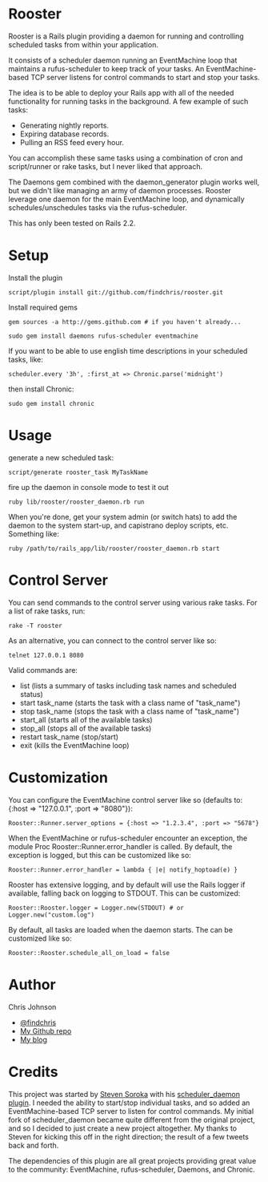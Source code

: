 Rooster
================

Rooster is a Rails plugin providing a daemon for running and controlling scheduled tasks from within your application. 

It consists of a scheduler daemon running an EventMachine loop that maintains a rufus-scheduler to keep track of your tasks.  An EventMachine-based TCP server listens for control commands to start and stop your tasks.

The idea is to be able to deploy your Rails app with all of the needed functionality for running tasks in the background.  A few example of such tasks:

* Generating nightly reports. 
* Expiring database records.
* Pulling an RSS feed every hour.

You can accomplish these same tasks using a combination of cron and script/runner or rake tasks, but I never liked that approach.

The Daemons gem combined with the daemon_generator plugin works well, but we didn't like managing an army of daemon processes.  Rooster leverage one daemon for the main EventMachine loop, and dynamically schedules/unschedules tasks via the rufus-scheduler.

This has only been tested on Rails 2.2.

Setup
=====

Install the plugin

    script/plugin install git://github.com/findchris/rooster.git

Install required gems

    gem sources -a http://gems.github.com # if you haven't already...

    sudo gem install daemons rufus-scheduler eventmachine

If you want to be able to use english time descriptions in your scheduled tasks, like:

    scheduler.every '3h', :first_at => Chronic.parse('midnight')

then install Chronic:

    sudo gem install chronic

Usage
=====

generate a new scheduled task:

    script/generate rooster_task MyTaskName

fire up the daemon in console mode to test it out

    ruby lib/rooster/rooster_daemon.rb run

When you're done, get your system admin (or switch hats) to add the daemon to the system start-up, and
capistrano deploy scripts, etc.  Something like:

    ruby /path/to/rails_app/lib/rooster/rooster_daemon.rb start

Control Server
==============

You can send commands to the control server using various rake tasks.  For a list of rake tasks, run:
    
    rake -T rooster

As an alternative, you can connect to the control server like so:

    telnet 127.0.0.1 8080

Valid commands are:

* list (lists a summary of tasks including task names and scheduled status)
* start task_name (starts the task with a class name of "task_name")
* stop task_name (stops the task with a class name of "task_name")
* start_all (starts all of the available tasks)
* stop_all (stops all of the available tasks)
* restart task_name (stop/start)
* exit (kills the EventMachine loop)

Customization
=============

You can configure the EventMachine control server like so (defaults to:  {:host => "127.0.0.1", :port => "8080"}):

    Rooster::Runner.server_options = {:host => "1.2.3.4", :port => "5678"}

When the EventMachine or rufus-scheduler encounter an exception, the module Proc Rooster::Runner.error_handler is called.  By default, the exception is logged, but this can be customized like so:

    Rooster::Runner.error_handler = lambda { |e| notify_hoptoad(e) }

Rooster has extensive logging, and by default will use the Rails logger if available, falling back on logging to STDOUT.  This can be customized:

    Rooster::Rooster.logger = Logger.new(STDOUT) # or Logger.new("custom.log")

By default, all tasks are loaded when the daemon starts.  The can be customized like so:
    
    Rooster::Rooster.schedule_all_on_load = false

Author
======

Chris Johnson

* [@findchris](http://twitter.com/findchris)
* [My Github repo](http://github.com/findchris)
* [My blog](http://foundchris.com)

Credits
======

This project was started by [Steven Soroka](http://blog.stevensoroka.ca) with his [scheduler_daemon plugin](http://github.com/ssoroka/scheduler_daemon/tree/master).  I needed the ability to start/stop individual tasks, and so added an EventMachine-based TCP server to listen for control commands.  My initial fork of scheduler_daemon became quite different from the original project, and so I decided to just create a new project altogether.  My thanks to Steven for kicking this off in the right direction; the result of a few tweets back and forth.

The dependencies of this plugin are all great projects providing great value to the community:  EventMachine, rufus-scheduler, Daemons, and Chronic.

